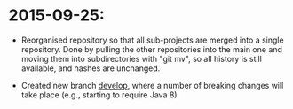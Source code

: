 

# 2015-09-25:

   * Reorganised repository so that all sub-projects are merged into a single repository. Done by pulling the other repositories into the main one and moving them into subdirectories with "git mv", so all history is still available, and hashes are unchanged.

   * Created new branch [develop](../../tree/develop), where a number of breaking changes will take place (e.g., starting to require Java 8)

